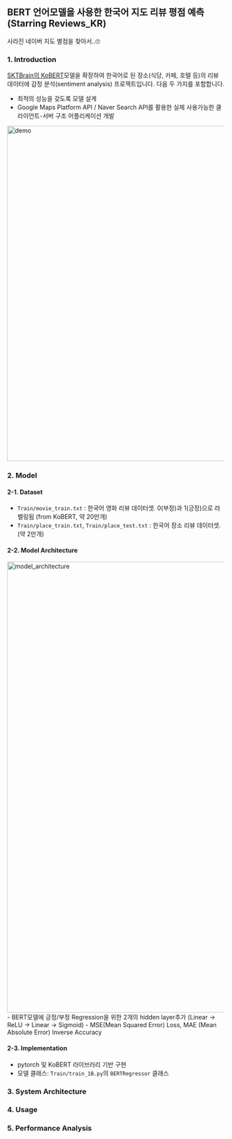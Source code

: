 ## BERT 언어모델을 사용한 한국어 지도 리뷰 평점 예측 (Starring Reviews_KR)

사라진 네이버 지도 별점을 찾아서..🙄


### 1. Introduction

[SKTBrain의 KoBERT](https://github.com/SKTBrain/KoBERT)모델을 확장하여 한국어로 된 장소(식당, 카페, 호텔 등)의 리뷰 데이터에 감정 분석(sentiment analysis) 프로젝트입니다. 다음 두 가지를 포함합니다.
- 최적의 성능을 갖도록 모델 설계
- Google Maps Platform API / Naver Search API를 활용한 실제 사용가능한 클라이언트-서버 구조 어플리케이션 개발
<img width="777" alt="demo" src="https://github.com/jaeyeol816/Starring_Reviews_KR/assets/80497842/846a80ec-4993-4a63-a7e1-042baa27b69f">


### 2. Model
#### 2-1. Dataset
- `Train/movie_train.txt` : 한국어 영화 리뷰 데이터셋. 0(부정)과 1(긍정)으로 라벨링됨 (from KoBERT, 약 20만개)
- `Train/place_train.txt`, `Train/place_test.txt` : 한국어 장소 리뷰 데이터셋. (약 2만개)

#### 2-2. Model Architecture
<img width="1045" alt="model_architecture" src="https://github.com/jaeyeol816/Starring_Reviews_KR/assets/80497842/6c2fe0ef-74ce-4baa-900d-561ef1276ccb">
- BERT모델에 긍정/부정 Regression을 위한 2개의 hidden layer추가 (Linear -> ReLU -> Linear -> Sigmoid)
- MSE(Mean Squared Error) Loss, MAE (Mean Absolute Error) Inverse Accuracy

#### 2-3. Implementation
- pytorch 및 KoBERT 라이브러리 기반 구현
- 모델 클래스: `Train/train_1B.py`의 `BERTRegressor` 클래스

### 3. System Architecture

### 4. Usage

### 5. Performance Analysis








